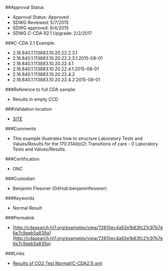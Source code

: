 ##Approval Status

* Approval Status: Approved
* SDWG Reviewed: 5/7/2015
* SDWG approved: 6/4/2015
* SDWG C-CDA R2.1 Upgrade: 2/2/2017

###C-CDA 2.1 Example:


* 2.16.840.1.113883.10.20.22.2.3.1
* 2.16.840.1.113883.10.20.22.2.3.1:2015-08-01
* 2.16.840.1.113883.10.20.22.4.1
* 2.16.840.1.113883.10.20.22.4.1:2015-08-01
* 2.16.840.1.113883.10.20.22.4.2
* 2.16.840.1.113883.10.20.22.4.2:2015-08-01

###Reference to full CDA sample:
* Results in empty CCD



###Validation location

* [SITE](https://sitenv.org/sandbox-ccda/ccda-validator)



###Comments

* This example illustrates how to structure Laboratory Tests and Values/Results for the 170.314(b)(2) Transitions of care - I) Laboratory Tests and Values/Results.

###Certification
* ONC

###Custodian

* Benjamin Flessner (GitHub:benjaminflessner)

###Keywords

* Normal Result

###Permalink

* [http://cdasearch.hl7.org/examples/view/72810ec4a92e1b63fc21c97b7e6e7c9aeb5a839a](http://cdasearch.hl7.org/examples/view/72810ec4a92e1b63fc21c97b7e6e7c9aeb5a839a)

###Links

* [Results of CO2 Test Normal(C-CDA2.1).xml](https://github.com/HL7/C-CDA-Examples/tree/master/Results/Results%20of%20CO2%20Test/Results%20of%20CO2%20Test%20Normal%28C-CDA2.1%29.xml)
